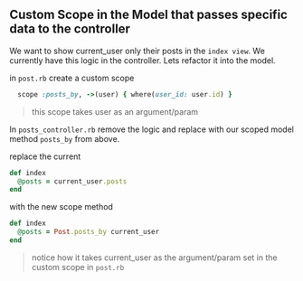 ## Custom Scope in the Model that passes specific data to the controller

We want to show current_user only their posts in the ```index view```. We currently have this logic in the controller. Lets refactor it into the model.

in ```post.rb``` create a custom scope

```ruby
  scope :posts_by, ->(user) { where(user_id: user.id) }
```

>this scope takes user as an argument/param

In ```posts_controller.rb``` remove the logic and replace with our scoped model method ```posts_by``` from above.

replace the current

```ruby
def index
  @posts = current_user.posts
end
```

with the new scope method

```ruby
def index
  @posts = Post.posts_by current_user
end
```

>notice how it takes current_user as the argument/param set in the custom scope in ```post.rb```
